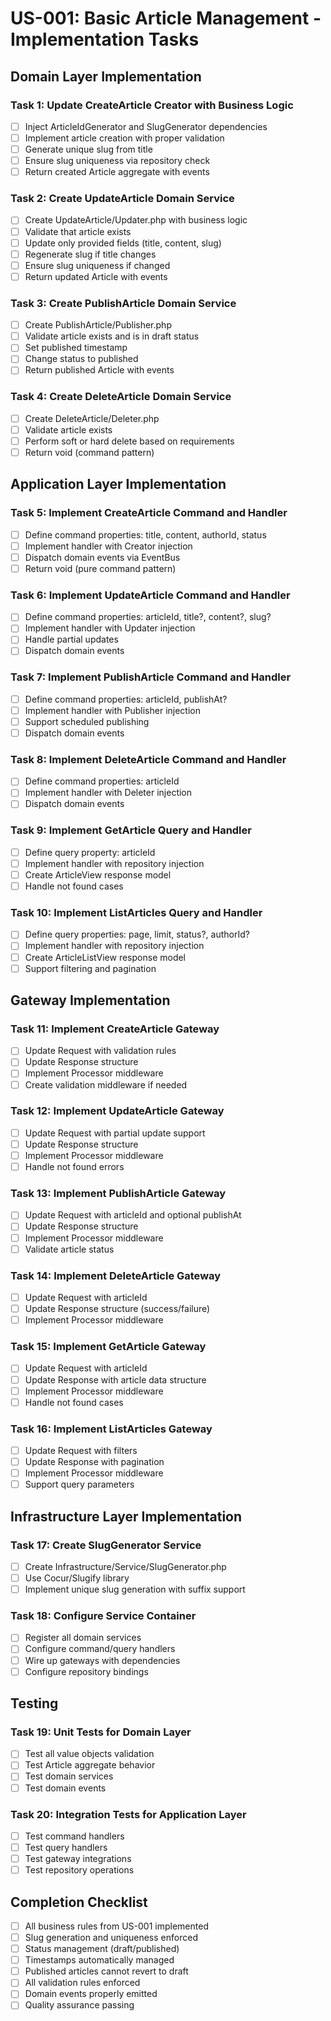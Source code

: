 # US-001: Basic Article Management - Implementation Tasks

## Domain Layer Implementation

### Task 1: Update CreateArticle Creator with Business Logic
- [ ] Inject ArticleIdGenerator and SlugGenerator dependencies
- [ ] Implement article creation with proper validation
- [ ] Generate unique slug from title
- [ ] Ensure slug uniqueness via repository check
- [ ] Return created Article aggregate with events

### Task 2: Create UpdateArticle Domain Service
- [ ] Create UpdateArticle/Updater.php with business logic
- [ ] Validate that article exists
- [ ] Update only provided fields (title, content, slug)
- [ ] Regenerate slug if title changes
- [ ] Ensure slug uniqueness if changed
- [ ] Return updated Article with events

### Task 3: Create PublishArticle Domain Service  
- [ ] Create PublishArticle/Publisher.php
- [ ] Validate article exists and is in draft status
- [ ] Set published timestamp
- [ ] Change status to published
- [ ] Return published Article with events

### Task 4: Create DeleteArticle Domain Service
- [ ] Create DeleteArticle/Deleter.php
- [ ] Validate article exists
- [ ] Perform soft or hard delete based on requirements
- [ ] Return void (command pattern)

## Application Layer Implementation

### Task 5: Implement CreateArticle Command and Handler
- [ ] Define command properties: title, content, authorId, status
- [ ] Implement handler with Creator injection
- [ ] Dispatch domain events via EventBus
- [ ] Return void (pure command pattern)

### Task 6: Implement UpdateArticle Command and Handler
- [ ] Define command properties: articleId, title?, content?, slug?
- [ ] Implement handler with Updater injection
- [ ] Handle partial updates
- [ ] Dispatch domain events

### Task 7: Implement PublishArticle Command and Handler
- [ ] Define command properties: articleId, publishAt?
- [ ] Implement handler with Publisher injection
- [ ] Support scheduled publishing
- [ ] Dispatch domain events

### Task 8: Implement DeleteArticle Command and Handler
- [ ] Define command properties: articleId
- [ ] Implement handler with Deleter injection
- [ ] Dispatch domain events

### Task 9: Implement GetArticle Query and Handler
- [ ] Define query property: articleId
- [ ] Implement handler with repository injection
- [ ] Create ArticleView response model
- [ ] Handle not found cases

### Task 10: Implement ListArticles Query and Handler
- [ ] Define query properties: page, limit, status?, authorId?
- [ ] Implement handler with repository injection
- [ ] Create ArticleListView response model
- [ ] Support filtering and pagination

## Gateway Implementation

### Task 11: Implement CreateArticle Gateway
- [ ] Update Request with validation rules
- [ ] Update Response structure
- [ ] Implement Processor middleware
- [ ] Create validation middleware if needed

### Task 12: Implement UpdateArticle Gateway
- [ ] Update Request with partial update support
- [ ] Update Response structure
- [ ] Implement Processor middleware
- [ ] Handle not found errors

### Task 13: Implement PublishArticle Gateway
- [ ] Update Request with articleId and optional publishAt
- [ ] Update Response structure
- [ ] Implement Processor middleware
- [ ] Validate article status

### Task 14: Implement DeleteArticle Gateway
- [ ] Update Request with articleId
- [ ] Update Response structure (success/failure)
- [ ] Implement Processor middleware

### Task 15: Implement GetArticle Gateway
- [ ] Update Request with articleId
- [ ] Update Response with article data structure
- [ ] Implement Processor middleware
- [ ] Handle not found cases

### Task 16: Implement ListArticles Gateway  
- [ ] Update Request with filters
- [ ] Update Response with pagination
- [ ] Implement Processor middleware
- [ ] Support query parameters

## Infrastructure Layer Implementation

### Task 17: Create SlugGenerator Service
- [ ] Create Infrastructure/Service/SlugGenerator.php
- [ ] Use Cocur/Slugify library
- [ ] Implement unique slug generation with suffix support

### Task 18: Configure Service Container
- [ ] Register all domain services
- [ ] Configure command/query handlers
- [ ] Wire up gateways with dependencies
- [ ] Configure repository bindings

## Testing

### Task 19: Unit Tests for Domain Layer
- [ ] Test all value objects validation
- [ ] Test Article aggregate behavior
- [ ] Test domain services
- [ ] Test domain events

### Task 20: Integration Tests for Application Layer
- [ ] Test command handlers
- [ ] Test query handlers
- [ ] Test gateway integrations
- [ ] Test repository operations

## Completion Checklist

- [ ] All business rules from US-001 implemented
- [ ] Slug generation and uniqueness enforced
- [ ] Status management (draft/published)
- [ ] Timestamps automatically managed
- [ ] Published articles cannot revert to draft
- [ ] All validation rules enforced
- [ ] Domain events properly emitted
- [ ] Quality assurance passing